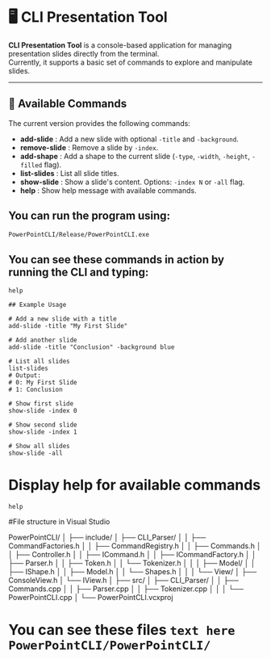 # 🖥️ CLI Presentation Tool

**CLI Presentation Tool** is a console-based application for managing presentation slides directly from the terminal.  
Currently, it supports a basic set of commands to explore and manipulate slides.

---

## 📌 Available Commands

The current version provides the following commands:

- **add-slide** : Add a new slide with optional `-title` and `-background`.
- **remove-slide** : Remove a slide by `-index`.
- **add-shape** : Add a shape to the current slide (`-type`, `-width`, `-height`, `-filled` flag).
- **list-slides** : List all slide titles.
- **show-slide** : Show a slide's content. Options: `-index N` or `-all` flag.
- **help** : Show help message with available commands.

## You can run the program using:

```bash
PowerPointCLI/Release/PowerPointCLI.exe
```

## You can see these commands in action by running the CLI and typing:

```text
help

## Example Usage

# Add a new slide with a title
add-slide -title "My First Slide"

# Add another slide
add-slide -title "Conclusion" -background blue

# List all slides
list-slides
# Output:
# 0: My First Slide
# 1: Conclusion

# Show first slide
show-slide -index 0

# Show second slide
show-slide -index 1

# Show all slides
show-slide -all
```

# Display help for available commands
```text
help
```

#File structure in Visual Studio

PowerPointCLI/
│
├── include/
│   ├── CLI_Parser/
│   │   ├── CommandFactories.h
│   │   ├── CommandRegistry.h
│   │   ├── Commands.h
│   │   ├── Controller.h
│   │   ├── ICommand.h
│   │   ├── ICommandFactory.h
│   │   ├── Parser.h
│   │   ├── Token.h
│   │   └── Tokenizer.h
│   │
│   ├── Model/
│   │   ├── IShape.h
│   │   ├── Model.h
│   │   └── Shapes.h
│   │
│   └── View/
│       ├── ConsoleView.h
│       └── IView.h
│
├── src/
│   ├── CLI_Parser/
│   │   ├── Commands.cpp
│   │   ├── Parser.cpp
│   │   ├── Tokenizer.cpp
│   │
│   └── PowerPointCLI.cpp
│
└── PowerPointCLI.vcxproj

# You can see these files ```text here PowerPointCLI/PowerPointCLI/ ```